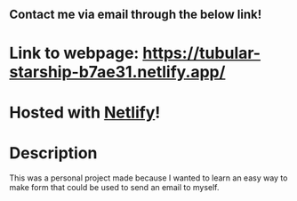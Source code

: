 ## Contact me via email through the below link!

# Link to webpage: https://tubular-starship-b7ae31.netlify.app/

# Hosted with [Netlify](https://app.netlify.com)!

# Description
This was a personal project made because I wanted to learn an easy way to make form that could be used to send an email to myself.
